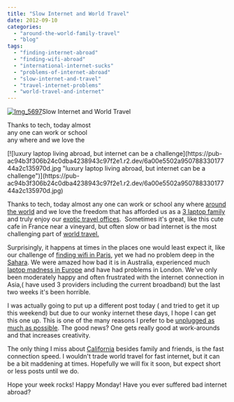 ```yaml
---
title: "Slow Internet and World Travel"
date: 2012-09-10
categories: 
  - "around-the-world-family-travel"
  - "blog"
tags: 
  - "finding-internet-abroad"
  - "finding-wifi-abroad"
  - "international-internet-sucks"
  - "problems-of-internet-abroad"
  - "slow-internet-and-travel"
  - "travel-internet-problems"
  - "world-travel-and-internet"
---
```


[![Img_5697](https://pub-ac94b3f306b24c0dba4238943c97f2e1.r2.dev/6a00e5502a95078833017744a29818970d.jpg "Img_5697")](https://pub-ac94b3f306b24c0dba4238943c97f2e1.r2.dev/6a00e5502a95078833017744a29818970d.jpg)Slow Internet and World Travel  
  
Thanks to tech, today almost  
any one can work or school  
any where and we love the

<!--more--> [![luxury laptop living abroad, but internet can be a challenge](https://pub-ac94b3f306b24c0dba4238943c97f2e1.r2.dev/6a00e5502a95078833017744a2c135970d.jpg "luxury laptop living abroad, but internet can be a challenge")](https://pub-ac94b3f306b24c0dba4238943c97f2e1.r2.dev/6a00e5502a95078833017744a2c135970d.jpg)  
  
  
Thanks to tech, today almost any one can work or school any where [around the world](http://soultravelers3new.local/2010/04/around-the-world-family-travel-soultravelers3-digital-nomad-global-international-family-travel.html "around the world travel") and we love the freedom that has afforded us as a [3 laptop family](http://soultravelers3new.local/2008/04/3-laptop-fami-2.html "3 laptop family") and truly enjoy our [exotic travel offices](http://soultravelers3new.local/2008/10/the-traveling-o.html "exotic travel offices around the world").  Sometimes it's great, like this cute cafe in France near a vineyard, but often slow or bad internet is the most challenging part of [world travel.](http://soultravelers3new.local/2012/01/amazing-family-world-tour.html "world travel")  
  
Surprisingly, it happens at times in the places one would least expect it, like our challenge of [finding wifi in Paris](http://soultravelers3new.local/2010/10/free-wifi-travel-office-paris-digital-nomad-technomad-minimalist-workshift-mobile-work-on-the-road.html "finding wifi in Paris"), yet we had no problem deep in the [Sahara](http://soultravelers3new.local/2008/12/sahara-dream.html "sahara dream travel with family"). We were amazed how bad it is in Australia, experienced much [laptop madness in Europe](http://soultravelers3new.local/2006/10/laptop-madness.html "laptop madness in Europe--no internet") and have had problems in London. We've only been moderately happy and often frustrated with the internet connection in Asia,( have used 3 providers including the current broadband) but the last two weeks it's been horrible.  
  
I was actually going to put up a different post today ( and tried to get it up this weekend) but due to our wonky internet these days, I hope I can get this one up. This is one of the many reasons I prefer to be [unplugged as much as possible](http://soultravelers3new.local/2012/06/unplugged-todays-best-luxury-.html "unplugged as much as possible"). The good news? One gets really good at work-arounds and that increases creativity.  
  
The only thing I miss about [California](http://soultravelers3new.local/2012/08/top-10-california-destinations.html "California travel") besides family and friends, is the fast connection speed. I wouldn't trade world travel for fast internet, but it can be a bit maddening at times. Hopefully we will fix it soon, but expect short or less posts until we do.  
  
Hope your week rocks! Happy Monday! Have you ever suffered bad internet abroad?
